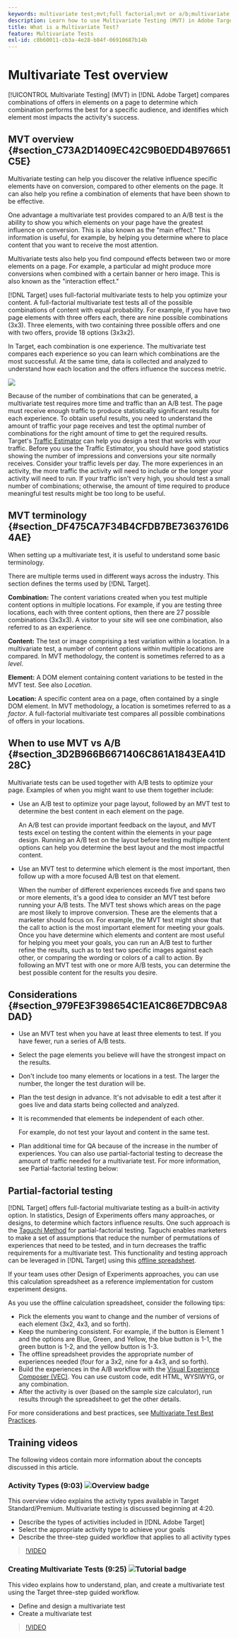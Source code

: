 ```yaml
---
keywords: multivariate test;mvt;full factorial;mvt or a/b;multivariate a/b;traffic estimator;when to use mvt;mvt considerations;multivariate;partial-factorial;partial factorial;full-factorial
description: Learn how to use Multivariate Testing (MVT) in Adobe Target to compare combinations of offers in elements on a page to determine which combination performs the best.
title: What is a Multivariate Test?
feature: Multivariate Tests
exl-id: c8b60011-cb3a-4e28-b84f-06910687b14b
---
```

# Multivariate Test overview

[!UICONTROL Multivariate Testing] (MVT) in [!DNL Adobe Target] compares combinations of offers in elements on a page to determine which combination performs the best for a specific audience, and identifies which element most impacts the activity's success.

## MVT overview {#section_C73A2D1409EC42C9B0EDD4B976651C5E}

Multivariate testing can help you discover the relative influence specific elements have on conversion, compared to other elements on the page. It can also help you refine a combination of elements that have been shown to be effective.

One advantage a multivariate test provides compared to an A/B test is the ability to show you which elements on your page have the greatest influence on conversion. This is also known as the "main effect." This information is useful, for example, by helping you determine where to place content that you want to receive the most attention.

Multivariate tests also help you find compound effects between two or more elements on a page. For example, a particular ad might produce more conversions when combined with a certain banner or hero image. This is also known as the "interaction effect."

[!DNL Target] uses full-factorial multivariate tests to help you optimize your content. A full-factorial multivariate test tests all of the possible combinations of content with equal probability. For example, if you have two page elements with three offers each, there are nine possible combinations (3x3). Three elements, with two containing three possible offers and one with two offers, provide 18 options (3x3x2).

In Target, each combination is one experience. The multivariate test compares each experience so you can learn which combinations are the most successful. At the same time, data is collected and analyzed to understand how each location and the offers influence the success metric.

![](assets/multivariate.png)

Because of the number of combinations that can be generated, a multivariate test requires more time and traffic than an A/B test. The page must receive enough traffic to produce statistically significant results for each experience. To obtain useful results, you need to understand the amount of traffic your page receives and test the optimal number of combinations for the right amount of time to get the required results. Target's [Traffic Estimator](/help/c-activities/c-multivariate-testing/t-create-multivariate-test/traffic-estimator.md#task_71AA6922AFD447EA8C5E610A78ABA714) can help you design a test that works with your traffic. Before you use the Traffic Estimator, you should have good statistics showing the number of impressions and conversions your site normally receives. Consider your traffic levels per day. The more experiences in an activity, the more traffic the activity will need to include or the longer your activity will need to run. If your traffic isn't very high, you should test a small number of combinations; otherwise, the amount of time required to produce meaningful test results might be too long to be useful.

## MVT terminology {#section_DF475CA7F34B4CFDB7BE7363761D64AE}

When setting up a multivariate test, it is useful to understand some basic terminology.

There are multiple terms used in different ways across the industry. This section defines the terms used by [!DNL Target].

**Combination:** The content variations created when you test multiple content options in multiple locations. For example, if you are testing three locations, each with three content options, then there are 27 possible combinations (3x3x3). A visitor to your site will see one combination, also referred to as an experience.

**Content:** The text or image comprising a test variation within a location. In a multivariate test, a number of content options within multiple locations are compared. In MVT methodology, the content is sometimes referred to as a *level*.

**Element:** A DOM element containing content variations to be tested in the MVT test. See also *Location*.

**Location:** A specific content area on a page, often contained by a single DOM element. In MVT methodology, a location is sometimes referred to as a *factor*. A full-factorial multivariate test compares all possible combinations of offers in your locations.

## When to use MVT vs A/B {#section_3D2B966B6671406C861A1843EA41D28C}

Multivariate tests can be used together with A/B tests to optimize your page. Examples of when you might want to use them together include:

* Use an A/B test to optimize your page layout, followed by an MVT test to determine the best content in each element on the page.

  An A/B test can provide important feedback on the layout, and MVT tests excel on testing the content within the elements in your page design. Running an A/B test on the layout before testing multiple content options can help you determine the best layout and the most impactful content. 

* Use an MVT test to determine which element is the most important, then follow up with a more focused A/B test on that element.

  When the number of different experiences exceeds five and spans two or more elements, it's a good idea to consider an MVT test before running your A/B tests. The MVT test shows which areas on the page are most likely to improve conversion. These are the elements that a marketer should focus on. For example, the MVT test might show that the call to action is the most important element for meeting your goals. Once you have determine which elements and content are most useful for helping you meet your goals, you can run an A/B test to further refine the results, such as to test two specific images against each other, or comparing the wording or colors of a call to action. By following an MVT test with one or more A/B tests, you can determine the best possible content for the results you desire.

## Considerations {#section_979FE3F398654C1EA1C86E7DBC9A8DAD}

* Use an MVT test when you have at least three elements to test. If you have fewer, run a series of A/B tests. 
* Select the page elements you believe will have the strongest impact on the results. 
* Don't include too many elements or locations in a test. The larger the number, the longer the test duration will be. 
* Plan the test design in advance. It's not advisable to edit a test after it goes live and data starts being collected and analyzed. 
* It is recommended that elements be independent of each other.

  For example, do not test your layout and content in the same test.

* Plan additional time for QA because of the increase in the number of experiences. You can also use partial-factorial testing to decrease the amount of traffic needed for a multivariate test. For more information, see Partial-factorial testing below:

## Partial-factorial testing

[!DNL Target] offers full-factorial multivariate testing as a built-in activity option. In statistics, Design of Experiments offers many approaches, or designs, to determine which factors influence results. One such approach is the [Taguchi Method](https://en.wikipedia.org/wiki/Taguchi_methods) for partial-factorial testing. Taguchi enables marketers to make a set of assumptions that reduce the number of permutations of experiences that need to be tested, and in turn decreases the traffic requirements for a multivariate test. This functionality and testing approach can be leveraged in [!DNL Target] using this [offline spreadsheet](/help/assets/MVT-Taguchi-Partial-Factorial-Design-02102017.xlsx).

If your team uses other Design of Experiments approaches, you can use this calculation spreadsheet as a reference implementation for custom experiment designs.

As you use the offline calculation spreadsheet, consider the following tips:

* Pick the elements you want to change and the number of versions of each element (3x2, 4x3, and so forth). 
* Keep the numbering consistent. For example, if the button is Element 1 and the options are Blue, Green, and Yellow, the blue button is 1-1, the green button is 1-2, and the yellow button is 1-3. 
* The offline spreadsheet provides the appropriate number of experiences needed (four for a 3x2, nine for a 4x3, and so forth). 
* Build the experiences in the A/B workflow with the [Visual Experience Composer (VEC)](/help/c-experiences/experiences.md). You can use custom code, edit HTML, WYSIWYG, or any combination. 
* After the activity is over (based on the sample size calculator), run results through the spreadsheet to get the other details.

For more considerations and best practices, see [Multivariate Test Best Practices](/help/c-activities/c-multivariate-testing/best-practices.md#reference_53635817FFB741EF8C4E56CC70688EDD). 

## Training videos

The following videos contain more information about the concepts discussed in this article.

### Activity Types (9:03) ![Overview badge](/help/assets/overview.png)

This overview video explains the activity types available in Target Standard/Premium. Multivariate testing is discussed beginning at 4:20.

* Describe the types of activities included in [!DNL Adobe Target] 
* Select the appropriate activity type to achieve your goals 
* Describe the three-step guided workflow that applies to all activity types

>[!VIDEO](https://video.tv.adobe.com/v/17386)

### Creating Multivariate Tests (9:25) ![Tutorial badge](/help/assets/tutorial.png)

This video explains how to understand, plan, and create a multivariate test using the Target three-step guided workflow.

* Define and design a multivariate test 
* Create a multivariate test

>[!VIDEO](https://video.tv.adobe.com/v/17395)
